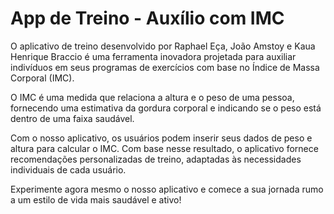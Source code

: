 
<body>
    <div class="container">
        <h1>App de Treino - Auxílio com IMC</h1>
        <p>O aplicativo de treino desenvolvido por Raphael Eça, João Amstoy e Kaua Henrique Braccio é uma ferramenta inovadora projetada para auxiliar indivíduos em seus programas de exercícios com base no Índice de Massa Corporal (IMC).</p>
        <p>O IMC é uma medida que relaciona a altura e o peso de uma pessoa, fornecendo uma estimativa da gordura corporal e indicando se o peso está dentro de uma faixa saudável.</p>
        <p>Com o nosso aplicativo, os usuários podem inserir seus dados de peso e altura para calcular o IMC. Com base nesse resultado, o aplicativo fornece recomendações personalizadas de treino, adaptadas às necessidades individuais de cada usuário.</p>
        <p>Experimente agora mesmo o nosso aplicativo e comece a sua jornada rumo a um estilo de vida mais saudável e ativo!</p>
    </div>
</body>
</html>
